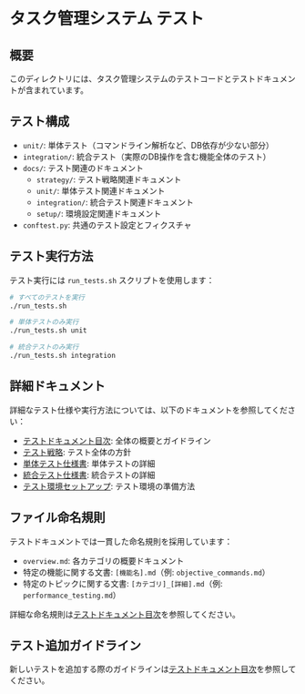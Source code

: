 # タスク管理システム テスト

## 概要

このディレクトリには、タスク管理システムのテストコードとテストドキュメントが含まれています。

## テスト構成

- `unit/`: 単体テスト（コマンドライン解析など、DB依存が少ない部分）
- `integration/`: 統合テスト（実際のDB操作を含む機能全体のテスト）
- `docs/`: テスト関連のドキュメント
  - `strategy/`: テスト戦略関連ドキュメント
  - `unit/`: 単体テスト関連ドキュメント
  - `integration/`: 統合テスト関連ドキュメント
  - `setup/`: 環境設定関連ドキュメント
- `conftest.py`: 共通のテスト設定とフィクスチャ

## テスト実行方法

テスト実行には `run_tests.sh` スクリプトを使用します：

```bash
# すべてのテストを実行
./run_tests.sh

# 単体テストのみ実行
./run_tests.sh unit

# 統合テストのみ実行
./run_tests.sh integration
```

## 詳細ドキュメント

詳細なテスト仕様や実行方法については、以下のドキュメントを参照してください：

- [テストドキュメント目次](docs/index.md): 全体の概要とガイドライン
- [テスト戦略](docs/strategy/overview.md): テスト全体の方針
- [単体テスト仕様書](docs/unit/overview.md): 単体テストの詳細
- [統合テスト仕様書](docs/integration/overview.md): 統合テストの詳細
- [テスト環境セットアップ](docs/setup/overview.md): テスト環境の準備方法

## ファイル命名規則

テストドキュメントでは一貫した命名規則を採用しています：

- `overview.md`: 各カテゴリの概要ドキュメント
- 特定の機能に関する文書: `[機能名].md`（例: `objective_commands.md`）
- 特定のトピックに関する文書: `[カテゴリ]_[詳細].md`（例: `performance_testing.md`）

詳細な命名規則は[テストドキュメント目次](docs/index.md)を参照してください。

## テスト追加ガイドライン

新しいテストを追加する際のガイドラインは[テストドキュメント目次](docs/index.md)を参照してください。 